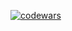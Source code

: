 [![codewars](https://www.codewars.com/users/DUZA-dev/badges/large)](https://www.codewars.com/users/DUZA-dev/)
